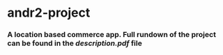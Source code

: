 # andr2-project

### A location based commerce app. Full rundown of the project can be found in the *description.pdf* file
